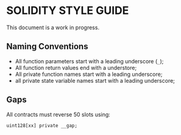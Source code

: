 # SOLIDITY STYLE GUIDE

This document is a work in progress.

## Naming Conventions

- All function parameters start with a leading underscore (`_`);
- All function return values end with a understore;
- All private function names start with a leading underscore;
- all private state variable names start with a leading underscore;

## Gaps
All contracts must reverse 50 slots using:

```solidity
uint128[xx] private __gap;
```